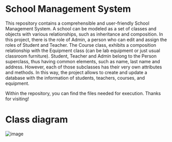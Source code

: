 # School Management System
This repository contains a comprehensible and user-friendly  School Management System.
A school can be modeled as a set of classes and objects with various relationships, such as inheritance and composition. In this project, there is the role of Admin, a person who can edit and assign the roles of Student and Teacher. The Course class, exhibits a composition relationship with the Equipment class (can be lab equipment or just usual classroom furniture). Student, Teacher and Admin belong to the Person superclass, thus having common elements, such as name, last name and address. However, each of those subclasses has their very own attributes and methods. In this way, the project allows to create and update a database with the information of students, teachers, courses, and equipment.

Within the repository, you can find the files needed for execution. Thanks for visiting!

# Class diagram
![image](https://github.com/user-attachments/assets/f76c07a4-d2c1-4db2-9ab3-d1fcd2acaccc)


